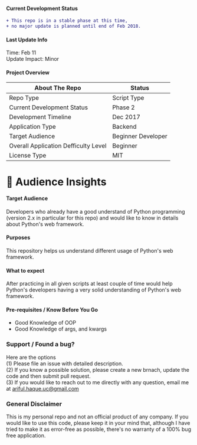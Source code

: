 #### Current Development Status 

```diff
+ This repo is in a stable phase at this time,
+ no major update is planned until end of Feb 2018.
```

#### Last Update Info 
Time: Feb 11
<br />Update Impact: Minor

#### Project Overview
| About The Repo | Status |
| --- | --- |
| Repo Type | Script Type |
| Current Development Status | Phase 2 |
| Development Timeline | Dec 2017 |
| Application Type | Backend |
| Target Audience | Beginner Developer |
| Overall Application Defficulty Level | Beginner |
| License Type | MIT |


:couple: Audience Insights 
====
#### Target Audience
Developers who already have a good understand of Python programming (version 2.x in particular for this repo) and would like to know in details about Python's web framework.

#### Purposes
This repository helps us understand different usage of Python's web framework. 

#### What to expect
After practicing in all given scripts at least couple of time would help Python's developers having a very solid understanding of Python's web framework.

#### Pre-requisites / Know Before You Go
  - Good Knowledge of OOP
  - Good Knowledge of args, and kwargs


### Support / Found a bug?
Here are the options
<br /> (1) Please file an issue with detailed description.
<br /> (2) If you know a possible solution, please create a new brnach, update the code and then submit pull request.
<br /> (3) If you would  like to reach out to me directly with any question, email me at ariful.haque.uc@gmail.com
  
### General Disclaimer 
This is my personal repo and not an official product of any company. If you would like to use this code, please keep it in your mind that, although I have tried to make it as error-free as possible, there's no warranty of a 100% bug free application. 



